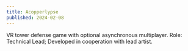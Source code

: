 ```yaml
---
title: Acopperlypse
published: 2024-02-08
---
```


VR tower defense game with optional asynchronous multiplayer.
Role: Technical Lead; Developed in cooperation with lead artist.

